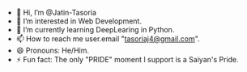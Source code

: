 - 👋 Hi, I’m @Jatin-Tasoria
- 👀 I’m interested in Web Development.
- 🌱 I’m currently learning DeepLearing in Python.
- 📫 How to reach me user.email "tasoriaj4@gmail.com".
- 😄 Pronouns: He/Him.
- ⚡ Fun fact: The only "PRIDE" moment I support is a Saiyan's Pride.

<!---
Jatin-Tasoria/Jatin-Tasoria is a ✨ special ✨ repository because its `README.md` (this file) appears on your GitHub profile.
You can click the Preview link to take a look at your changes.
--->
